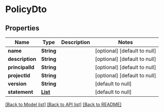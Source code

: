 # PolicyDto

## Properties

| Name            | Type                              | Description | Notes                        |
| --------------- | --------------------------------- | ----------- | ---------------------------- |
| **name**        | **String**                        |             | [optional] [default to null] |
| **description** | **String**                        |             | [optional] [default to null] |
| **principalId** | **String**                        |             | [optional] [default to null] |
| **projectId**   | **String**                        |             | [optional] [default to null] |
| **version**     | **String**                        |             | [default to null]            |
| **statement**   | [**List**](PolicyStatementDto.md) |             | [default to null]            |

[[Back to Model list]](../README.md#documentation-for-models) [[Back to API list]](../README.md#documentation-for-api-endpoints) [[Back to README]](../README.md)
